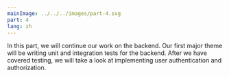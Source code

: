 ```yaml
---
mainImage: ../../../images/part-4.svg
part: 4
lang: zh
---
```


<div class="intro">

In this part, we will continue our work on the backend. Our first major theme will be writing unit and integration tests for the backend. After we have covered testing, we will take a look at implementing user authentication and authorization.

</div>
